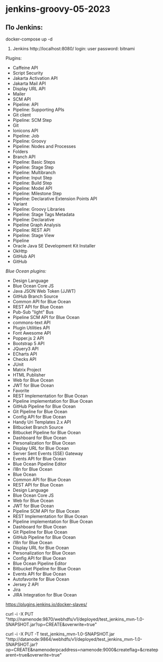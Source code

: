# jenkins-groovy-05-2023

## По Jenkins:

docker-compose up -d

1) Jenkins
   http://localhost:8080/
   login: user
   password: bitnami
   
Plugins:
* Caffeine API
* Script Security
* Jakarta Activation API
* Jakarta Mail API
* Display URL API
* Mailer
* SCM API
* Pipeline: API
* Pipeline: Supporting APIs
* Git client
* Pipeline: SCM Step
* Git
* Ionicons API
* Pipeline: Job
* Pipeline: Groovy
* Pipeline: Nodes and Processes
* Folders
* Branch API
* Pipeline: Basic Steps
* Pipeline: Stage Step
* Pipeline: Multibranch
* Pipeline: Input Step
* Pipeline: Build Step
* Pipeline: Model API
* Pipeline: Milestone Step
* Pipeline: Declarative Extension Points API	 
* Variant
* Pipeline: Groovy Libraries
* Pipeline: Stage Tags Metadata
* Pipeline: Declarative
* Pipeline Graph Analysis
* Pipeline: REST API
* Pipeline: Stage View
* Pipeline
* Oracle Java SE Development Kit Installer
* OkHttp
* GitHub API
* GitHub	 


*Blue Ocean plugins:*
* Design Language	 
* Blue Ocean Core JS	 
* Java JSON Web Token (JJWT)	 
* GitHub Branch Source	 
* Common API for Blue Ocean	 
* REST API for Blue Ocean	 
* Pub-Sub "light" Bus	 
* Pipeline SCM API for Blue Ocean	 
* commons-text API	 
* Plugin Utilities API	 
* Font Awesome API	 
* Popper.js 2 API	 
* Bootstrap 5 API	 
* JQuery3 API	 
* ECharts API	 
* Checks API	 
* JUnit	 
* Matrix Project	 
* HTML Publisher	 
* Web for Blue Ocean	 
* JWT for Blue Ocean	 
* Favorite	 
* REST Implementation for Blue Ocean	 
* Pipeline implementation for Blue Ocean	 
* GitHub Pipeline for Blue Ocean	 
* Git Pipeline for Blue Ocean	 
* Config API for Blue Ocean	 
* Handy Uri Templates 2.x API	 
* Bitbucket Branch Source	 
* Bitbucket Pipeline for Blue Ocean	 
* Dashboard for Blue Ocean	 
* Personalization for Blue Ocean	 
* Display URL for Blue Ocean	 
* Server Sent Events (SSE) Gateway	 
* Events API for Blue Ocean	 
* Blue Ocean Pipeline Editor	 
* i18n for Blue Ocean	 
* Blue Ocean	 
* Common API for Blue Ocean	 
* REST API for Blue Ocean	 
* Design Language	 
* Blue Ocean Core JS	 
* Web for Blue Ocean	 
* JWT for Blue Ocean	 
* Pipeline SCM API for Blue Ocean	 
* REST Implementation for Blue Ocean	 
* Pipeline implementation for Blue Ocean	 
* Dashboard for Blue Ocean	 
* Git Pipeline for Blue Ocean	 
* GitHub Pipeline for Blue Ocean	 
* i18n for Blue Ocean	 
* Display URL for Blue Ocean	 
* Personalization for Blue Ocean	 
* Config API for Blue Ocean	 
* Blue Ocean Pipeline Editor	 
* Bitbucket Pipeline for Blue Ocean	 
* Events API for Blue Ocean	 
* Autofavorite for Blue Ocean	 
* Jersey 2 API	 
* Jira	 
* JIRA Integration for Blue Ocean	 

https://plugins.jenkins.io/docker-slaves/

curl -i -X PUT "http://namenode:9870/webhdfs/v1/deployed/test_jenkins_mvn-1.0-SNAPSHOT.jar?op=CREATE&overwrite=true"

curl -i -X PUT -T test_jenkins_mvn-1.0-SNAPSHOT.jar "http://datanode:9864/webhdfs/v1/deployed/test_jenkins_mvn-1.0-SNAPSHOT.jar?op=CREATE&namenoderpcaddress=namenode:9000&createflag=&createparent=true&overwrite=true"

